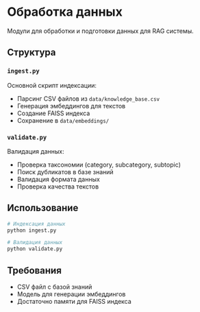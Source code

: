 # Обработка данных

Модули для обработки и подготовки данных для RAG системы.

## Структура

### `ingest.py`
Основной скрипт индексации:
- Парсинг CSV файлов из `data/knowledge_base.csv`
- Генерация эмбеддингов для текстов
- Создание FAISS индекса
- Сохранение в `data/embeddings/`

### `validate.py`
Валидация данных:
- Проверка таксономии (category, subcategory, subtopic)
- Поиск дубликатов в базе знаний
- Валидация формата данных
- Проверка качества текстов

## Использование

```bash
# Индексация данных
python ingest.py

# Валидация данных
python validate.py
```

## Требования

- CSV файл с базой знаний
- Модель для генерации эмбеддингов
- Достаточно памяти для FAISS индекса
